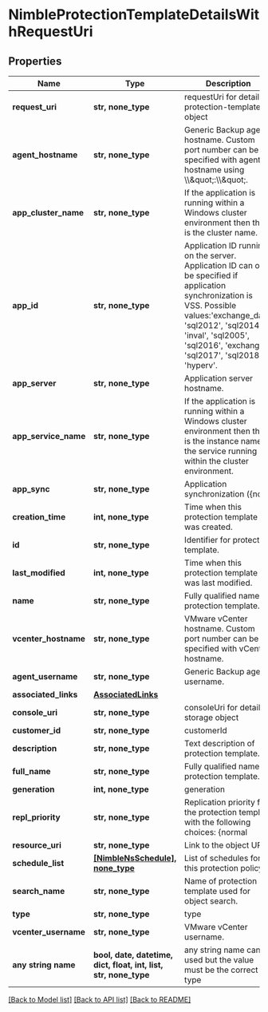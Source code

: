 # NimbleProtectionTemplateDetailsWithRequestUri


## Properties
Name | Type | Description | Notes
------------ | ------------- | ------------- | -------------
**request_uri** | **str, none_type** | requestUri for detailed protection-templates object | [optional] 
**agent_hostname** | **str, none_type** | Generic Backup agent hostname. Custom port number can be specified with agent hostname using \\\\\&quot;:\\\\\&quot;. | [optional] 
**app_cluster_name** | **str, none_type** | If the application is running within a Windows cluster environment then this is the cluster name. | [optional] 
**app_id** | **str, none_type** | Application ID running on the server. Application ID can only be specified if application synchronization is VSS.  Possible values:&#39;exchange_dag&#39;, &#39;sql2012&#39;, &#39;sql2014&#39;, &#39;inval&#39;, &#39;sql2005&#39;, &#39;sql2016&#39;, &#39;exchange&#39;, &#39;sql2017&#39;, &#39;sql2018&#39;, &#39;hyperv&#39;. | [optional] 
**app_server** | **str, none_type** | Application server hostname. | [optional] 
**app_service_name** | **str, none_type** | If the application is running within a Windows cluster environment then this is the instance name of the service running within the cluster environment. | [optional] 
**app_sync** | **str, none_type** | Application synchronization ({none|vss|vmware|generic}). Possible values:&#39;vss&#39;, &#39;vmware&#39;, &#39;none&#39;, &#39;generic&#39;. | [optional] 
**creation_time** | **int, none_type** | Time when this protection template was created. | [optional] 
**id** | **str, none_type** | Identifier for protection template. | [optional] 
**last_modified** | **int, none_type** | Time when this protection template was last modified. | [optional] 
**name** | **str, none_type** | Fully qualified name of protection template. | [optional] 
**vcenter_hostname** | **str, none_type** | VMware vCenter hostname. Custom port number can be specified with vCenter hostname. | [optional] 
**agent_username** | **str, none_type** | Generic Backup agent username. | [optional] 
**associated_links** | [**AssociatedLinks**](AssociatedLinks.md) |  | [optional] 
**console_uri** | **str, none_type** | consoleUri for detailed storage object | [optional] 
**customer_id** | **str, none_type** | customerId | [optional] 
**description** | **str, none_type** | Text description of protection template. | [optional] 
**full_name** | **str, none_type** | Fully qualified name of protection template. | [optional] 
**generation** | **int, none_type** | generation | [optional] 
**repl_priority** | **str, none_type** | Replication priority for the protection template with the following choices: {normal | high}. Possible values:&#39;normal&#39;, &#39;high&#39;. | [optional] 
**resource_uri** | **str, none_type** | Link to the object URI | [optional] 
**schedule_list** | [**[NimbleNsSchedule], none_type**](NimbleNsSchedule.md) | List of schedules for this protection policy. | [optional] 
**search_name** | **str, none_type** | Name of protection template used for object search. | [optional] 
**type** | **str, none_type** | type | [optional] 
**vcenter_username** | **str, none_type** | VMware vCenter username. | [optional] 
**any string name** | **bool, date, datetime, dict, float, int, list, str, none_type** | any string name can be used but the value must be the correct type | [optional]

[[Back to Model list]](../README.md#documentation-for-models) [[Back to API list]](../README.md#documentation-for-api-endpoints) [[Back to README]](../README.md)


